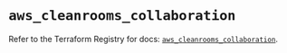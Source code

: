 # `aws_cleanrooms_collaboration`

Refer to the Terraform Registry for docs: [`aws_cleanrooms_collaboration`](https://registry.terraform.io/providers/hashicorp/aws/5.95.0/docs/resources/cleanrooms_collaboration).
